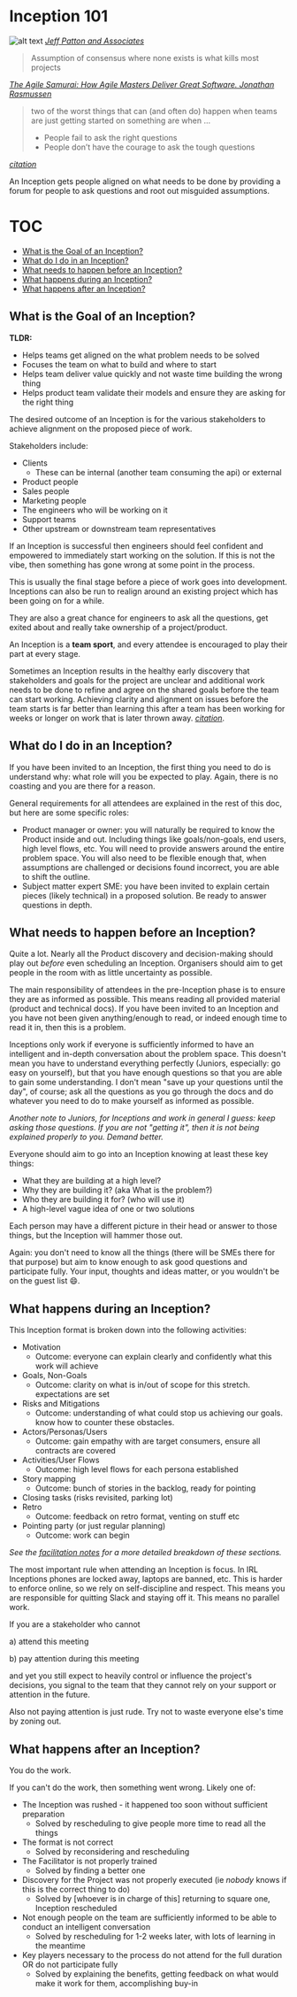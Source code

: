 # Inception 101

![alt text](https://www.jpattonassociates.com/wp-content/uploads/2018/07/glad-we-all-agree-1.png)
[_Jeff Patton and Associates_](https://www.jpattonassociates.com/glad-we-all-agree-2/)

> Assumption of consensus where none exists is what kills most projects

[_The Agile Samurai: How Agile Masters Deliver Great Software. Jonathan Rasmussen_](https://pragprog.com/book/jtrap/the-agile-samurai)

> two of the worst things that can (and often do) happen when teams are just getting started on something are when …
> - People fail to ask the right questions
> - People don’t have the courage to ask the tough questions

[_citation_](https://medium.com/agile-outside-the-box/inception-getting-to-rapid-alignment-on-team-vision-and-goals-47cc60b0cb9)


An Inception gets people aligned on what needs to be done by providing a forum
for people to ask questions and root out misguided assumptions.

<!--
To update the TOC, install https://github.com/kubernetes-sigs/mdtoc
and run: mdtoc -inplace attending.md
-->
# TOC
<!-- toc -->
- [What is the Goal of an Inception?](#what-is-the-goal-of-an-inception)
- [What do I do in an Inception?](#what-do-i-do-in-an-inception)
- [What needs to happen before an Inception?](#what-needs-to-happen-before-an-inception)
- [What happens during an Inception?](#what-happens-during-an-inception)
- [What happens after an Inception?](#what-happens-after-an-inception)
<!-- /toc -->

## What is the Goal of an Inception?

**TLDR:**
- Helps teams get aligned on the what problem needs to be solved
- Focuses the team on what to build and where to start
- Helps team deliver value quickly and not waste time building the wrong thing
- Helps product team validate their models and ensure they are asking for the right thing

The desired outcome of an Inception is for the various stakeholders to achieve alignment
on the proposed piece of work.

Stakeholders include:
- Clients
  - These can be internal (another team consuming the api) or external
- Product people
- Sales people
- Marketing people
- The engineers who will be working on it
- Support teams
- Other upstream or downstream team representatives

If an Inception is successful then engineers should feel confident and empowered
to immediately start working on the solution. If this is not the vibe, then something has gone wrong
at some point in the process.

This is usually the final stage before a piece of work goes into development.
Inceptions can also be run to realign around an existing project which has been going on for a while.

They are also a great chance for engineers to ask all the questions, get exited about
and really take ownership of a project/product.

An Inception is a **team sport**, and every attendee is encouraged to play their part
at every stage.

Sometimes an Inception results in the healthy early discovery that stakeholders and
goals for the project are unclear and additional work needs to be done to refine and
agree on the shared goals before the team can start working. Achieving clarity and
alignment on issues before the team starts is far better than learning this after a
team has been working for weeks or longer on work that is later thrown away. [_citation_](https://www.infoq.com/articles/project-inception-meeting/).

## What do I do in an Inception?

If you have been invited to an Inception, the first thing you need to do is understand why:
what role will you be expected to play. Again, there is no coasting and you are there for a
reason.

General requirements for all attendees are explained in the rest of this doc, but here are some
specific roles:

- Product manager or owner: you will naturally be required to know the Product inside and out.
  Including things like goals/non-goals, end users, high level flows, etc. You will need to
	provide answers around the entire problem space. You will also need to be flexible enough that,
	when assumptions are challenged or decisions found incorrect, you are able to shift the outline.
- Subject matter expert SME: you have been invited to explain certain pieces (likely technical)
  in a proposed solution. Be ready to answer questions in depth.


## What needs to happen before an Inception?

Quite a lot. Nearly all the Product discovery and decision-making should play out
_before_ even scheduling an Inception. Organisers should aim to get people in the room
with as little uncertainty as possible.

The main responsibility of attendees in the pre-Inception phase is to ensure they are
as informed as possible. This means reading all provided material (product and technical docs).
If you have been invited to an Inception and you have not been given anything/enough to read,
or indeed enough time to read it in, then this is a problem.

Inceptions only work if everyone is sufficiently informed to have an intelligent and in-depth
conversation about the problem space. This doesn't mean you have to understand everything perfectly
(Juniors, especially: go easy on yourself), but that you have enough questions so that you are
able to gain some understanding. I don't mean "save up your questions until the day", of course;
ask all the questions as you go through the docs and do whatever you need to do to make yourself
as informed as possible.

_Another note to Juniors, for Inceptions and work in general I guess: keep asking those
questions. If you are not "getting it", then it is not being explained properly to you. Demand better._

Everyone should aim to go into an Inception knowing at least these key things:
- What they are building at a high level?
- Why they are building it? (aka What is the problem?)
- Who they are building it for? (who will use it)
- A high-level vague idea of one or two solutions

Each person may have a different picture in their head or answer to those things, but
the Inception will hammer those out.

Again: you don't need to know all the things (there will be SMEs there for that purpose) but aim
to know enough to ask good questions and participate fully. Your input, thoughts and ideas matter,
or you wouldn't be on the guest list :smile:.

## What happens during an Inception?

This Inception format is broken down into the following activities:

- Motivation
  - Outcome: everyone can explain clearly and confidently what this work will achieve
- Goals, Non-Goals
  - Outcome: clarity on what is in/out of scope for this stretch. expectations are set
- Risks and Mitigations
  - Outcome: understanding of what could stop us achieving our goals. know how to counter these obstacles.
- Actors/Personas/Users
  - Outcome: gain empathy with are target consumers, ensure all contracts are covered
- Activities/User Flows
  - Outcome: high level flows for each persona established
- Story mapping
  - Outcome: bunch of stories in the backlog, ready for pointing
- Closing tasks (risks revisited, parking lot)
- Retro
  - Outcome: feedback on retro format, venting on stuff etc
- Pointing party (or just regular planning)
  - Outcome: work can begin

_See the [facilitation notes](facilitating.md) for a more detailed breakdown of these sections._

The most important rule when attending an Inception is focus. In IRL Inceptions phones are
locked away, laptops are banned, etc. This is harder to enforce online, so we rely on self-discipline
and respect. This means you are responsible for quitting Slack and staying off it.
This means no parallel work.

If you are a stakeholder who cannot

a) attend this meeting

b) pay attention during this meeting

and yet you still expect to heavily control or influence the project's decisions, you signal
to the team that they cannot rely on your support or attention in the future.

Also not paying attention is just rude. Try not to waste everyone else's time by zoning out.

## What happens after an Inception?

You do the work.

If you can't do the work, then something went wrong. Likely one of:
- The Inception was rushed - it happened too soon without sufficient preparation
	- Solved by rescheduling to give people more time to read all the things
- The format is not correct
	- Solved by reconsidering and rescheduling
- The Facilitator is not properly trained
	- Solved by finding a better one
- Discovery for the Project was not properly executed (ie _nobody_ knows if this is the correct thing to do)
	- Solved by [whoever is in charge of this] returning to square one, Inception rescheduled
- Not enough people on the team are sufficiently informed to be able to conduct an intelligent conversation
	- Solved by rescheduling for 1-2 weeks later, with lots of learning in the meantime
- Key players necessary to the process do not attend for the full duration OR do not participate fully
	- Solved by explaining the benefits, getting feedback on what would make it work for them, accomplishing buy-in
